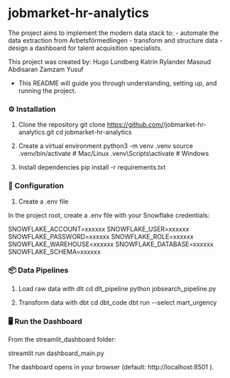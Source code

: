 # jobmarket-hr-analytics
The project aims to implement the modern data stack to: - automate the data extraction from Arbetsförmedlingen - transform and structure data - design a dashboard for talent acquisition specialists.

This project was created by:
 Hugo Lundberg
 Katrin Rylander
 Masoud Abdisaran
 Zamzam Yusuf

- This README will guide you through understanding, setting up, and running the project.


### ⚙️ Installation
1. Clone the repository
git clone https://github.com/<your-repo>/jobmarket-hr-analytics.git
cd jobmarket-hr-analytics

2. Create a virtual environment
python3 -m venv .venv
source .venv/bin/activate   # Mac/Linux
.venv\Scripts\activate      # Windows

3. Install dependencies
pip install -r requirements.txt

### 🔑 Configuration
1. Create a .env file

In the project root, create a .env file with your Snowflake credentials:

SNOWFLAKE_ACCOUNT=xxxxxx
SNOWFLAKE_USER=xxxxxx
SNOWFLAKE_PASSWORD=xxxxxx
SNOWFLAKE_ROLE=xxxxxx
SNOWFLAKE_WAREHOUSE=xxxxxx
SNOWFLAKE_DATABASE=xxxxxx
SNOWFLAKE_SCHEMA=xxxxxx

### 📦 Data Pipelines
1. Load raw data with dlt
cd dlt_pipeline
python jobsearch_pipeline.py

2. Transform data with dbt
cd dbt_code
dbt run --select mart_urgency

### 🖥️ Run the Dashboard

From the streamlit_dashboard folder:

streamlit run dashboard_main.py

The dashboard opens in your browser (default: http://localhost:8501
).

